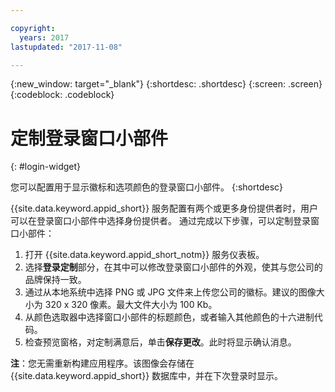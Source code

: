 ```yaml
---

copyright:
  years: 2017
lastupdated: "2017-11-08"

---
```

{:new_window: target="_blank"}
{:shortdesc: .shortdesc}
{:screen: .screen}
{:codeblock: .codeblock}

# 定制登录窗口小部件
{: #login-widget}

您可以配置用于显示徽标和选项颜色的登录窗口小部件。
{:shortdesc}

{{site.data.keyword.appid_short}} 服务配置有两个或更多身份提供者时，用户可以在登录窗口小部件中选择身份提供者。
通过完成以下步骤，可以定制登录窗口小部件：

1. 打开 {{site.data.keyword.appid_short_notm}} 服务仪表板。
2. 选择**登录定制**部分，在其中可以修改登录窗口小部件的外观，使其与您公司的品牌保持一致。
3. 通过从本地系统中选择 PNG 或 JPG 文件来上传您公司的徽标。建议的图像大小为 320 x 320 像素。最大文件大小为 100 Kb。
4. 从颜色选取器中选择窗口小部件的标题颜色，或者输入其他颜色的十六进制代码。
5. 检查预览窗格，对定制满意后，单击**保存更改**。此时将显示确认消息。

**注**：您无需重新构建应用程序。该图像会存储在 {{site.data.keyword.appid_short}} 数据库中，并在下次登录时显示。
